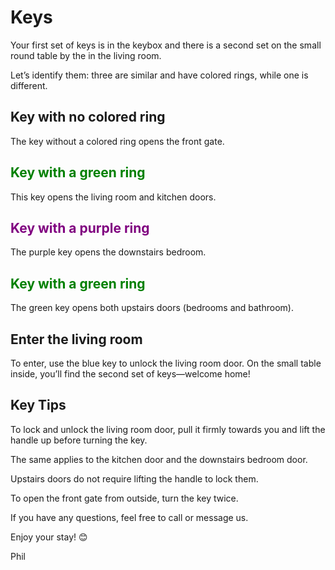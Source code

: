 # Keys
Your first set of keys is in the keybox and there is a second set on the small round table by the in the living room. 

Let’s identify them: three are similar and have colored rings, while one is different.


## Key with no colored ring ##

The key without a colored ring opens the front gate.

## <span style="color:green;">Key with a green ring</span> ##

This key opens the living room and kitchen doors.

## <span style="color:purple;">Key with a purple ring</span> ##

The purple key opens the downstairs bedroom.

## <span style="color:green;">Key with a green ring</span> ##

The green key opens both upstairs doors (bedrooms and bathroom).

## Enter the living room ##

To enter, use the blue key to unlock the living room door. On the small table inside, you’ll find the second set of keys—welcome home!

## Key Tips ##

To lock and unlock the living room door, pull it firmly towards you and lift the handle up before turning the key.

The same applies to the kitchen door and the downstairs bedroom door.

Upstairs doors do not require lifting the handle to lock them.

To open the front gate from outside, turn the key twice.

If you have any questions, feel free to call or message us.

Enjoy your stay! 😊

Phil
